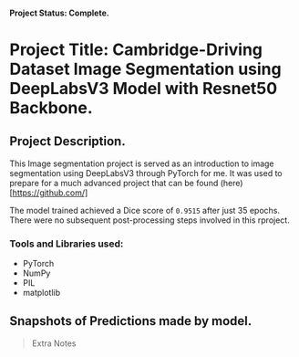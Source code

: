 #### Project Status: Complete.


# Project Title: Cambridge-Driving Dataset Image Segmentation using DeepLabsV3 Model with Resnet50 Backbone.
## Project Description.
This Image segmentation project is served as an introduction to image segmentation using DeepLabsV3 through PyTorch for me. It was used to prepare for a much advanced project that can be found (here)[https://github.com/]  

The model trained achieved a Dice score of `0.9515` after just 35 epochs. There were no subsequent post-processing steps involved in this rproject.

### Tools and Libraries used:
* PyTorch
* NumPy
* PIL
* matplotlib

## Snapshots of Predictions made by model.



> Extra Notes
